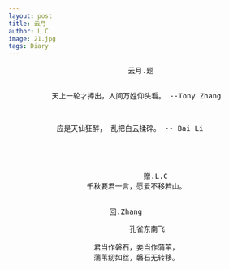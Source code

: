 ```yaml
---
layout: post
title: 云月
author: L C
image: 21.jpg
tags: Diary
---
```

<center>
<PRE>
       云月.题 &nbsp;&nbsp;  

天上一轮才捧出，人间万姓仰头看。
                           --Tony Zhang  

 应是天仙狂醉， 乱把白云揉碎。
                           -- Bai Li &nbsp;&nbsp;

<PRE>
<center>     
<PRE>
         赠.L.C
千秋要君一言，愿爱不移若山。
<PRE>

<center>回.Zhang     
<PRE>
      孔雀东南飞 

君当作磐石，妾当作蒲苇，
蒲苇纫如丝，磐石无转移。

<PRE>

 
